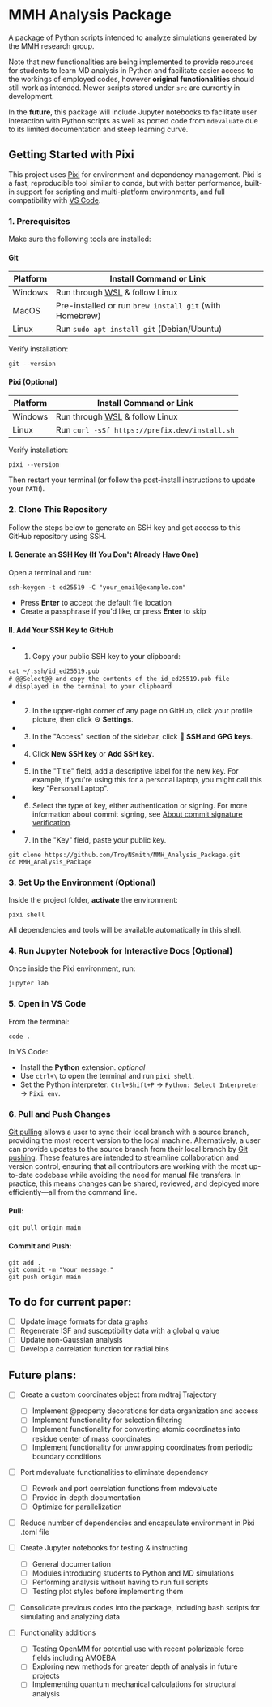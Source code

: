 # MMH Analysis Package
A package of Python scripts intended to analyze simulations generated by the MMH research group.

Note that new functionalities are being implemented to provide resources for students to learn MD analysis in Python and facilitate easier access to the workings of employed codes, however **original functionalities** should still work as intended. Newer scripts stored under `src` are currently in development.

In the **future**, this package will include Jupyter notebooks to facilitate user interaction with Python scripts as well as ported code from `mdevaluate` due to its limited documentation and steep learning curve.

## Getting Started with Pixi
This project uses [Pixi](https://pixi.sh/latest/) for environment and dependency management. Pixi is a fast, reproducible tool similar to conda, but with better performance, built-in support for scripting and multi-platform environments, and full compatibility with [VS Code](https://code.visualstudio.com/). 

### 1. Prerequisites
Make sure the following tools are installed:
#### Git
| Platform | Install Command or Link                                 |
| -------- | ------------------------------------------------------- |
| Windows  | Run through [WSL](https://learn.microsoft.com/en-us/windows/wsl/install) & follow Linux |
| MacOS    | Pre-installed or run `brew install git` (with Homebrew) |
| Linux    | Run `sudo apt install git` (Debian/Ubuntu)              |

Verify installation:
```
git --version
```

#### Pixi (Optional)
| Platform | Install Command or Link                                 |
| -------- | ------------------------------------------------------- |
| Windows  | Run through [WSL](https://learn.microsoft.com/en-us/windows/wsl/install) & follow Linux |
| Linux    | Run `curl -sSf https://prefix.dev/install.sh`           |

Verify installation:
```
pixi --version
```

Then restart your terminal (or follow the post-install instructions to update your `PATH`).

### 2. Clone This Repository
Follow the steps below to generate an SSH key and get access to this GitHub repository using SSH.
#### I. Generate an SSH Key (If You Don't Already Have One)
Open a terminal and run:
```
ssh-keygen -t ed25519 -C "your_email@example.com"
```
- Press **Enter** to accept the default file location
- Create a passphrase if you'd like, or press **Enter** to skip

#### II. Add Your SSH Key to GitHub
- 1. Copy your public SSH key to your clipboard:
```diff
cat ~/.ssh/id_ed25519.pub
# @@Select@@ and copy the contents of the id_ed25519.pub file
# displayed in the terminal to your clipboard
```
- 2. In the upper-right corner of any page on GitHub, click your profile picture, then click &#9881; **Settings**.
- 3. In the "Access" section of the sidebar, click  &#128273; **SSH and GPG keys**.
- 4. Click **New SSH key** or **Add SSH key**.
- 5. In the "Title" field, add a descriptive label for the new key. For example, if you're using this for a personal laptop, you might call this key "Personal Laptop".
- 6. Select the type of key, either authentication or signing. For more information about commit signing, see [About commit signature verification](https://docs.github.com/en/authentication/managing-commit-signature-verification/about-commit-signature-verification).
- 7. In the "Key" field, paste your public key.

```
git clone https://github.com/TroyNSmith/MMH_Analysis_Package.git
cd MMH_Analysis_Package
```

### 3. Set Up the Environment (Optional)
Inside the project folder, **activate** the environment:
```
pixi shell
```
All dependencies and tools will be available automatically in this shell.

### 4. Run Jupyter Notebook for Interactive Docs (Optional)
Once inside the Pixi environment, run:
```
jupyter lab
```

### 5. Open in VS Code
From the terminal:
```
code .
```

In VS Code:
- Install the **Python** extension.
  *optional*
- Use `ctrl+\` to open the terminal and run `pixi shell`.
- Set the Python interpreter: `Ctrl+Shift+P` &#8594; `Python: Select Interpreter` &#8594; `Pixi env`.

### 6. Pull and Push Changes
[Git pulling](https://github.com/git-guides/git-pull) allows a user to sync their local branch with a source branch, providing the most recent version to the local machine. Alternatively, a user can provide updates to the source branch from their local branch by [Git pushing](https://github.com/git-guides/git-push). These features are intended to streamline collaboration and version control, ensuring that all contributors are working with the most up-to-date codebase while avoiding the need for manual file transfers. In practice, this means changes can be shared, reviewed, and deployed more efficiently&#8212;all from the command line.

#### Pull:
```
git pull origin main
```

#### Commit and Push:
```
git add .
git commit -m "Your message."
git push origin main
```

## To do for current paper:

- [ ] Update image formats for data graphs
- [ ] Regenerate ISF and susceptibility data with a global q value
- [ ] Update non-Gaussian analysis
- [ ] Develop a correlation function for radial bins

## Future plans:

- [ ] Create a custom coordinates object from mdtraj Trajectory
    - [ ] Implement @property decorations for data organization and access
    - [ ] Implement functionality for selection filtering
    - [ ] Implement functionality for converting atomic coordinates into residue center of mass coordinates
    - [ ] Implement functionality for unwrapping coordinates from periodic boundary conditions

- [ ] Port mdevaluate functionalities to eliminate dependency
    - [ ] Rework and port correlation functions from mdevaluate
    - [ ] Provide in-depth documentation
    - [ ] Optimize for parallelization

- [ ] Reduce number of dependencies and encapsulate environment in Pixi .toml file

- [ ] Create Jupyter notebooks for testing & instructing
    - [ ] General documentation
    - [ ] Modules introducing students to Python and MD simulations
    - [ ] Performing analysis without having to run full scripts
    - [ ] Testing plot styles before implementing them

- [ ] Consolidate previous codes into the package, including bash scripts for simulating and analyzing data

- [ ] Functionality additions
    - [ ] Testing OpenMM for potential use with recent polarizable force fields including AMOEBA
    - [ ] Exploring new methods for greater depth of analysis in future projects
    - [ ] Implementing quantum mechanical calculations for structural analysis
